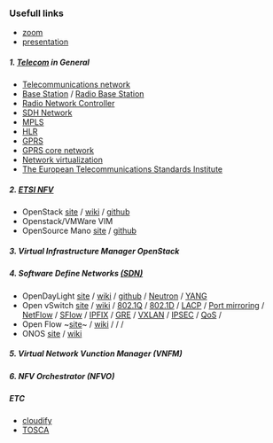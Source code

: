 ### Usefull links

- [zoom](https://globallogic.zoom.us/rec/share/T3xw8LnIZBr5veKb2XRnFg0nW1f_xGgdwiQaRUEWjewRdhiI-WWHyxOrvJS9aB-X.Z0WCuE13RPNVGm4P)
- [presentation](https://docs.google.com/presentation/d/1lZibgnzluSavrQJDDiIni51-zjraf1z-)

##### 1. [Telecom](https://en.wikipedia.org/wiki/Telecommunication) in General
- [Telecommunications network](https://en.wikipedia.org/wiki/Telecommunications_network)
- [Base Station](https://en.wikipedia.org/wiki/Base_station) / [Radio Base Station](https://en.wikipedia.org/wiki/Radio_Base_Station)
- [Radio Network Controller](https://en.wikipedia.org/wiki/Radio_Network_Controller)
- [SDH Network](https://en.wikipedia.org/wiki/Synchronous_optical_networking)
- [MPLS](https://en.wikipedia.org/wiki/Multiprotocol_Label_Switching)
- [HLR](https://en.wikipedia.org/wiki/Network_switching_subsystem#Home_location_register_(HLR))
- [GPRS](https://en.wikipedia.org/wiki/General_Packet_Radio_Service)
- [GPRS core network](https://en.wikipedia.org/wiki/GPRS_core_network)
- [Network virtualization](https://en.wikipedia.org/wiki/Network_virtualization)
- [The European Telecommunications Standards Institute](https://en.wikipedia.org/wiki/ETSI)

##### 2. [ETSI NFV](https://www.etsi.org/technologies/nfv)
- OpenStack 
[site](https://www.openstack.org/) /
[wiki](https://en.wikipedia.org/wiki/OpenStack) /
[github](https://github.com/openstack)
- Openstack/VMWare VIM
- OpenSource Mano [site](https://osm.etsi.org/) / [github](https://github.com/nfvlabs/openmano)

##### 3. Virtual Infrastructure Manager OpenStack


##### 4. Software Define Networks [(SDN)](https://en.wikipedia.org/wiki/Software-defined_networking)
- OpenDayLight 
[site](https://www.opendaylight.org/) / 
[wiki](https://en.wikipedia.org/wiki/OpenDaylight_Project) / 
[github](https://github.com/opendaylight/controller) /
[Neutron](https://docs.openstack.org/neutron/latest/) / 
[YANG](https://en.wikipedia.org/wiki/YANG)
- Open vSwitch 
[site](https://www.openvswitch.org/) / 
[wiki](https://en.wikipedia.org/wiki/Open_vSwitch) /
[802.1Q](https://en.wikipedia.org/wiki/IEEE_802.1Q) /
[802.1D](https://en.wikipedia.org/wiki/IEEE_802.1D) /
[LACP](https://en.wikipedia.org/wiki/Link_aggregation#Link_Aggregation_Control_Protocol) /
[Port mirroring](https://en.wikipedia.org/wiki/Port_mirroring) /
[NetFlow](https://en.wikipedia.org/wiki/NetFlow) /
[SFlow](https://en.wikipedia.org/wiki/SFlow) /
[IPFIX](https://en.wikipedia.org/wiki/IP_Flow_Information_Export) /
[GRE](https://en.wikipedia.org/wiki/Generic_Routing_Encapsulation) /
[VXLAN](https://en.wikipedia.org/wiki/Virtual_Extensible_LAN) /
[IPSEC](https://en.wikipedia.org/wiki/IPsec) /
[QoS](https://en.wikipedia.org/wiki/Quality_of_service) /
- Open Flow 
~[site]()~ / 
[wiki](https://en.wikipedia.org/wiki/OpenFlow) /
[]() /
[]() /
- ONOS [site](https://opennetworking.org/onos/) / [wiki](https://en.wikipedia.org/wiki/ONOS)

##### 5. Virtual Network Vunction Manager (VNFM)


##### 6. NFV Orchestrator (NFVO)

##### ETC
- [cloudify](https://cloudify.co/)
- [TOSCA](https://docs.oasis-open.org/tosca/TOSCA-Simple-Profile-YAML/v1.3/TOSCA-Simple-Profile-YAML-v1.3.html)
